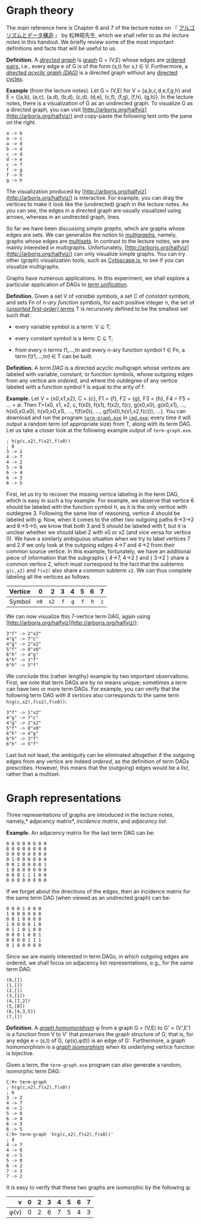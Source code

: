 # Graph theory

The main reference here is Chapter 6 and 7 of the lecture notes on
『
[アルゴリズムとデータ構造](https://eduweb.sta.kanazawa-u.ac.jp//portal/Public/Syllabus/SyllabusSearchStart.aspx?lct_year=2019&fac_cd=52&lct_no=43002&je_cd=1)
』 by 松林昭先生, which we shall refer to as
*the lecture notes* in this handout. We briefly review some of the
most important definitions and facts that will be useful to us.

**Definition.** A
[*directed graph*](https://en.wikipedia.org/wiki/Directed_graph) is
[graph](https://en.wikipedia.org/wiki/Graph_(discrete_mathematics)) G
= (V,E) whose edges are
[ordered pairs](https://en.wikipedia.org/wiki/Ordered_pair), i.e.,
every edge e of G is of the form (s,t) for s,t ∈ V. Furthermore, a
[*directed acyclic graph (DAG)*](https://en.wikipedia.org/wiki/Directed_acyclic_graph)
is a directed graph without any
[directed cycles](https://en.wikipedia.org/wiki/Cycle_(graph_theory)#Directed_circuit,_cycle).

**Example** (from the lecture notes). Let G = (V,E) for V =
{a,b,c,d,e,f,g,h} and E = {(a,b), (a,c), (a,d), (b,d), (c,d), (d,e),
(c,f), (f,g), (f,h), (g,h)}. In the lecture notes, there is a
visualization of G as an undirected graph. To visualize G as a
directed graph, you can visit
[http://arborjs.org/halfviz](http://arborjs.org/halfviz/) and
copy-paste the following text onto the pane on the right.

```
a -> b
a -> c
a -> d
b -> d
c -> d
d -> e
c -> f
f -> g
f -> h
g -> h
```

The visualization produced by
[http://arborjs.org/halfviz](http://arborjs.org/halfviz/) is
interactive. For example, you can drag the vertices to make it look
like the (undirected) graph in the lecture notes. As you can see, the
edges in a directed graph are usually visualized using arrows, whereas
in an undirected graph, lines.

So far we have been discussing *simple graphs*, which are graphs whose
edges are sets.  We can generalize the notion to
[*multigraphs*](https://en.wikipedia.org/wiki/Multigraph), namely,
graphs whose edges are
[multisets](https://en.wikipedia.org/wiki/Multiset).  In contrast to
the lecture notes, we are mainly interested in
multigraphs. Unfortunately,
[http://arborjs.org/halfviz](http://arborjs.org/halfviz/) can only
visualize simple graphs. You can try other (graph) visualization
tools, such as [Cytoscape.js](https://js.cytoscape.org/), to see if
you can visualize multigraphs.

Graphs have numerous applications. In this experiment, we shall
explore a particular application of DAGs to
[*term unification*](https://en.wikipedia.org/wiki/Unification_(computer_science)#Syntactic_unification_of_first-order_terms).

**Definition.** Given a set V of *variable symbols*, a set C of
*constant symbols*, and sets Fn of *n-ary function symbols*, for each
positive integer n, the set of
[*(unsorted first-order) terms*](https://en.wikipedia.org/wiki/Term_(logic)#Formal_definition)
T is recursively defined to be the smallest set such that:

  - every variable symbol is a term: V ⊆ T;

  - every constant symbol is a term: C ⊆ T;

  - from every n terms t1,...,tn and every n-ary function symbol f ∈
  Fn, a term f(t1,...,tn) ∈ T can be built.

**Definition.** A *term DAG* is a directed acyclic multigraph whose
vertices are labeled with variable, constant, or function symbols,
whose outgoing edges from any vertice are *ordered*, and where the
outdegree of any vertice labeled with a function symbol f is equal to
the arity of f.

**Example.** Let V = {x0,x1,x2}, C = {c}, F1 = {f}, F2 = {g}, F3 =
{h}, F4 = F5 = ... = ∅. Then T={x0, x1, x2, c, f(x0), f(x1), f(x2),
f(c), g(x0,x0), g(x0,x1), ..., h(x0,x0,x0), h(x0,x0,x1), ...,
f(f(x0)), ..., g(f(x0),h(x1,x2,f(c))), ...}. You can download and run
the program
[`term-graph.exe`](https://media.githubusercontent.com/media/chenmoucheng/chenmoucheng.github.io/master/43041/code/term-graph.exe)
in [`cmd.exe`](https://ja.wikipedia.org/wiki/Cmd.exe); every time it
will output a random term (of appropriate size) from T, along with its
term DAG. Let us take a closer look at the following example output of
`term-graph.exe`.

```
; h(g(c,x2),f(x2),f(x0))
; 6
3 -> 2
4 -> 7
4 -> 2
5 -> 0
6 -> 4
6 -> 3
6 -> 5
```

First, let us try to recover the missing vertice labeling in the term
DAG, which is easy in such a toy example. For example, we observe that
vertice 6 should be labeled with the function symbol h, as it is the
only vertice with outdegree 3. Following the same line of reasoning,
vertice 4 should be labeled with g. Now, when it comes to the other
two outgoing paths 6→3→2 and 6→5→0, we know that both 3 and 5 should
be labeled with f, but it is unclear whether we should label 2 with x0
or x2 (and vice versa for vertice 0). We have a similarly ambiguous
situation when we try to label vertices 7 and 2 if we only look at the
outgoing edges 4→7 and 4→2 from their common source vertice. In this
example, fortunately, we have an additional piece of information that
the subgraphs { 4→7, 4→2 } and { 3→2 } share a common vertice 2, which
must correspond to the fact that the subterms `g(c,x2)` and `f(x2)`
also share a common subterm `x2`.  We can thus complete labeling all
the vertices as follows.

Vertice|0|2|3|4|5|6|7
:---|---:|---:|---:|---:|---:|---:|---:
Symbol|`x0`|`x2`|`f`|`g`|`f`|`h`|`c`

We can now visualize this 7-vertice term DAG, again using
[http://arborjs.org/halfviz](http://arborjs.org/halfviz/):

```
3"f" -> 2"x2"
4"g" -> 7"c"
4"g" -> 2"x2"
5"f" -> 0"x0"
6"h" -> 4"g"
6"h" -> 3"f"
6"h" -> 5"f"
```

We conclude this (rather lengthy) example by two important
observations.  First, we note that term DAGs are by no means unique;
sometimes a term can have two or more term DAGs. For example, you can
verify that the following term DAG *with 8 vertices* also corresponds
to the same term `h(g(c,x2),f(x2),f(x0))`:

```
3"f" -> 1"x2"
4"g" -> 7"c"
4"g" -> 2"x2"
5"f" -> 0"x0"
6"h" -> 4"g"
6"h" -> 3"f"
6"h" -> 5"f"
```

Last but not least, the ambiguity can be eliminated altogether if the
outgoing edges from any vertice are indeed *ordered*, as the
definition of term DAGs prescribes. However, this means that the
(outgoing) edges would be a *list*, rather than a multiset.

# Graph representations

Three representations of graphs are introduced in the lecture notes,
namely,* adjacency matrix*, *incidence matrix*, and *adjacency list*.

**Example.** An adjacency matrix for the last term DAG can be:

```
0 0 0 0 0 0 0 0
0 0 0 0 0 0 0 0
0 0 0 0 0 0 0 0
0 1 0 0 0 0 0 0
0 0 1 0 0 0 0 1
1 0 0 0 0 0 0 0
0 0 0 1 1 1 0 0
0 0 0 0 0 0 0 0
```

If we forget about the directions of the edges, then an incidence
matrix for the same term DAG (when viewed as an undirected graph) can
be:

```
0 0 0 1 0 0 0
1 0 0 0 0 0 0
0 0 1 0 0 0 0
1 0 0 0 0 1 0
0 1 1 0 1 0 0
0 0 0 1 0 0 1
0 0 0 0 1 1 1
0 1 0 0 0 0 0
```

Since we are mainly interested in term DAGs, in which outgoing edges
are ordered, we shall focus on adjacency list representations, e.g.,
for the same term DAG:

```
(0,[])
(1,[])
(2,[])
(3,[1])
(4,[7,2])
(5,[0])
(6,[4,3,5])
(7,[])
```

**Definition.** A
  [*graph homomorphism*](https://en.wikipedia.org/wiki/Graph_homomorphism#Definitions)
  φ from a graph G = (V,E) to G' = (V',E') is a function from V to V'
  that *preserves* the graph structure of G; that is, for any edge e =
  (s,t) of G, (φ(s),φ(t)) is an edge of G'. Furthermore, a graph
  homomorphism is a
  [*graph isomorphism*](https://en.wikipedia.org/wiki/Graph_isomorphism)
  when its underlying vertice function is bijective.

Given a term, the `term-graph.exe` program can also generate a random,
isomorphic term DAG:

```
C:¥> term-graph
; h(g(c,x2),f(x2),f(x0))
; 6
3 -> 2
4 -> 7
4 -> 2
5 -> 0
6 -> 4
6 -> 3
6 -> 5
C:¥> term-graph 'h(g(c,x2),f(x2),f(x0))'
; 4
4 -> 7
4 -> 6
4 -> 5
5 -> 0
6 -> 2
7 -> 3
7 -> 2
```

It is easy to verify that these two graphs are isomorphic by the
following φ:

v|0|2|3|4|5|6|7
---:|---:|---:|---:|---:|---:|---:|---:
φ(v)|0|2|6|7|5|4|3

